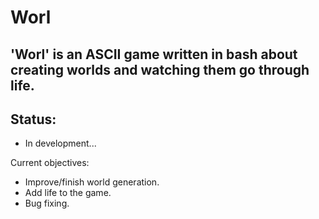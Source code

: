 # Worl
## 'Worl' is an ASCII game written in bash about creating worlds and watching them go through life.

## Status: 
- In development...

Current objectives:
- Improve/finish world generation.
- Add life to the game.
- Bug fixing.
